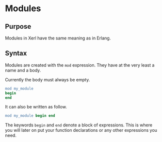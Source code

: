 Modules
=======

Purpose
-------

Modules in Xerl have the same meaning as in Erlang.

Syntax
------

Modules are created with the `mod` expression. They have at
the very least a name and a body.

Currently the body must always be empty.

``` erlang
mod my_module
begin
end
```

It can also be written as follow.

``` erlang
mod my_module begin end
```

The keywords `begin` and `end` denote a block of expressions.
This is where you will later on put your function declarations
or any other expressions you need.
